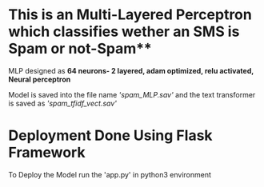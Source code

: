 # This is an Multi-Layered Perceptron which classifies wether an SMS is Spam or not-Spam**

MLP designed as **64 neurons- 2 layered, adam optimized, relu activated, Neural perceptron**

Model is saved into the file name *'spam_MLP.sav'* and the text transformer is saved as *'spam_tfidf_vect.sav'*


# Deployment Done Using Flask Framework
   To Deploy the Model run the 'app.py' in python3 environment
